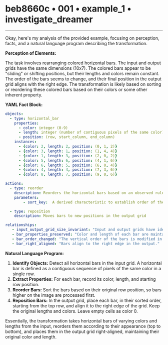 # beb8660c • 001 • example_1 • investigate_dreamer

---
Okay, here's my analysis of the provided example, focusing on perception, facts, and a natural language program describing the transformation.

**Perception of Elements:**

The task involves rearranging colored horizontal bars. The input and output grids have the same dimensions (10x7). The colored bars appear to be "sliding" or shifting positions, but their lengths and colors remain constant. The order of the bars seems to change, and their final position in the output grid aligns with the right edge. The transformation is likely based on sorting or reordering these colored bars based on their colors or some other inherent property.

**YAML Fact Block:**



```yaml
objects:
  - type: horizontal_bar
    properties:
      - color: integer (0-9)
      - length: integer (number of contiguous pixels of the same color)
      - position: (row, start_column, end_column)
    instances:
      - {color: 2, length: 2, position: (0, 1, 2)}
      - {color: 3, length: 1, position: (1, 4, 4)}
      - {color: 1, length: 3, position: (2, 0, 2)}
      - {color: 5, length: 6, position: (4, 1, 6)}
      - {color: 6, length: 5, position: (6, 0, 4)}
      - {color: 4, length: 4, position: (7, 3, 6)}
      - {color: 8, length: 7, position: (9, 0, 6)}

actions:
  - type: reorder
    description: Reorders the horizontal bars based on an observed rule
    parameters:
        - sort_key:  A derived characteristic to establish order of the blocks.

  - type: reposition
    description: Moves bars to new positions in the output grid

relationships:
   - input_output_grid_size_invariant: "Input and output grids have identical dimensions"
   - bar_properties_preserved: "Color and length of each bar are maintained during transformation"
   - bar_order_changed: "The vertical order of the bars is modified in the output."
   - bar_right_aligned: "Bars align to the right edge in the output."
```



**Natural Language Program:**

1.  **Identify Objects:** Detect all horizontal bars in the input grid. A horizontal bar is defined as a contiguous sequence of pixels of the same color in a single row.
2.  **Extract Properties:** For each bar, record its color, length, and starting row position.
3.  **Reorder Bars:** Sort the bars based on their original row position, so bars higher on the image are processed first.
4.  **Reposition Bars:** In the output grid, place each bar, in their sorted order, starting from the top row, and align it to the right edge of the grid. Keep the original lengths and colors. Leave empty cells as color 0.

Essentially, the transformation takes horizontal bars of varying colors and lengths from the input, reorders them according to their appearance (top to bottom), and places them in the output grid right-aligned, maintaining their original color and length.

